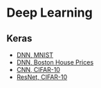 # Deep Learning

## Keras

* [DNN, MNIST](https://hdevstudy.tistory.com/114)
* [DNN, Boston House Prices](https://hdevstudy.tistory.com/115)
* [CNN, CIFAR-10](https://hdevstudy.tistory.com/116)
* [ResNet, CIFAR-10](https://hdevstudy.tistory.com/117)

